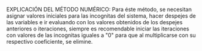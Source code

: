 EXPLICACIÓN DEL MÉTODO NUMÉRICO:
Para éste método, se necesitan asignar valores iniciales para las incognitas del sistema, hacer despejes de las variables e ir evaluando
con los valores obtenidos de los despejes anteriores o iteraciones, siempre es recomendable iniciar las iteraciones con valores de las
incognitas iguales a "0" para que al multiplicarse con su respectivo coeficiente, se elimine.
